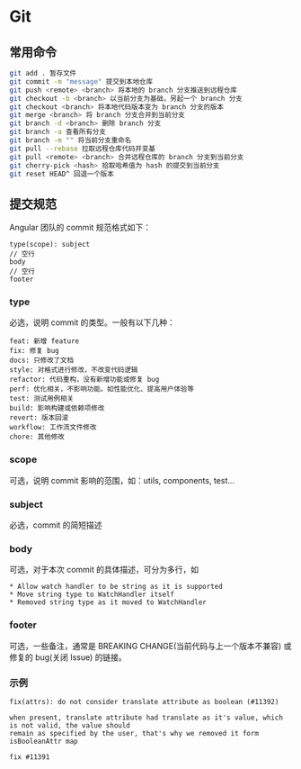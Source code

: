 # Git
## 常用命令
``` bash
git add . 暂存文件
git commit -m "message" 提交到本地仓库
git push <remote> <branch> 将本地的 branch 分支推送到远程仓库
git checkout -b <branch> 以当前分支为基础，另起一个 branch 分支
git checkout <branch> 将本地代码版本变为 branch 分支的版本
git merge <branch> 将 branch 分支合并到当前分支
git branch -d <branch> 删除 branch 分支
git branch -a 查看所有分支
git branch -m "" 将当前分支重命名
git pull --rebase 拉取远程仓库代码并变基
git pull <remote> <branch> 合并远程仓库的 branch 分支到当前分支
git cherry-pick <hash> 拾取哈希值为 hash 的提交到当前分支
git reset HEAD^ 回退一个版本
```

## 提交规范
Angular 团队的 commit 规范格式如下：
``` 
type(scope): subject
// 空行
body
// 空行
footer
```

### type
必选，说明 commit 的类型。一般有以下几种：
```
feat: 新增 feature
fix: 修复 bug
docs: 只修改了文档
style: 对格式进行修改，不改变代码逻辑
refactor: 代码重构，没有新增功能或修复 bug
perf: 优化相关，不影响功能。如性能优化、提高用户体验等
test: 测试用例相关
build: 影响构建或依赖项修改
revert: 版本回滚
workflow: 工作流文件修改
chore: 其他修改
```

### scope
可选，说明 commit 影响的范围，如：utils, components, test...

### subject
必选，commit 的简短描述

### body
可选，对于本次 commit 的具体描述，可分为多行，如
```
* Allow watch handler to be string as it is supported
* Move string type to WatchHandler itself
* Removed string type as it moved to WatchHandler
```

### footer
可选，一些备注，通常是 BREAKING CHANGE(当前代码与上一个版本不兼容) 或修复的 bug(关闭 Issue) 的链接。

### 示例
```
fix(attrs): do not consider translate attribute as boolean (#11392)

when present, translate attribute had translate as it's value, which is not valid, the value should
remain as specified by the user, that's why we removed it form isBooleanAttr map

fix #11391
```